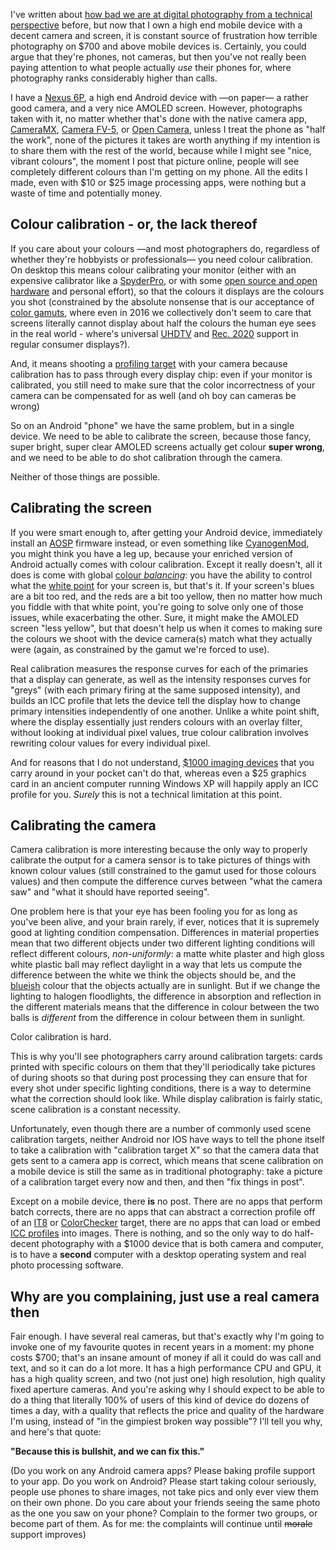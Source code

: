 I've written about [how bad we are at digital photography from a technical perspective](http://pomax.github.io/1436836360570/we-are-really-terrible-at-digital-colours-and-digital-photography) before, but now that I own a high end mobile device with a decent camera and screen, it is constant source of frustration how terrible photography on $700 and above mobile devices is. Certainly, you could argue that they're phones, not cameras, but then you've not really been paying attention to what people actually *use* their phones for, where photography ranks considerably higher than calls.

I have a [Nexus 6P](https://store.google.com/product/nexus_6p), a high end Android device with —on paper— a rather good camera, and a very nice AMOLED screen. However, photographs taken with it, no matter whether that's done with the native camera app, [CameraMX](http://www.magix.com/ca/apps/cameramx/), [Camera FV-5](http://www.camerafv5.com/), or [Open Camera](http://opencamera.sourceforge.net/), unless I treat the phone as "half the work", none of the pictures it takes are worth anything if my intention is to share them with the rest of the world, because while I might see "nice, vibrant colours", the moment  I post that picture online, people will see completely different colours than I'm getting on my phone. All the edits I made, even with $10 or $25 image processing apps, were nothing but a waste of time and potentially money.

## Colour calibration - or, the lack thereof

If you care about your colours —and most photographers do, regardless of whether they're hobbyists or professionals— you need colour calibration. On desktop this means colour calibrating your monitor (either with an expensive calibrator like a [SpyderPro](http://spyder.datacolor.com/portfolio-view/spyder5pro), or with some [open source and open hardware](https://blog.adafruit.com/2011/11/14/colorhug) and personal effort), so that the colours it displays are the colours you shot (constrained by the absolute nonsense that is our acceptance of [color gamuts](https://en.wikipedia.org/wiki/Gamut), where even in 2016 we collectively don't seem to care that screens literally cannot display about half the colours the human eye sees in the real world - where's universal [UHDTV](https://en.wikipedia.org/wiki/Ultra-high-definition_television) and [Rec. 2020](https://en.wikipedia.org/wiki/Rec._2020) support in regular consumer displays?).

And, it means shooting a [profiling target](https://www.google.ca/search?q=color+profile+target&tbm=isch) with your camera because calibration has to pass through every display chip: even if your monitor is calibrated, you still need to make sure that the color incorrectness of your camera can be compensated for as well (and oh boy can cameras be wrong)

So on an Android "phone" we have the same problem, but in a single device. We need to be able to calibrate the screen, because those fancy, super bright, super clear AMOLED screens actually get colour **super wrong**, and we need to be able to do shot calibration through the camera. 

Neither of those things are possible.

## Calibrating the screen

If you were smart enough to, after getting your Android device, immediately install an [AOSP](https://source.android.com) firmware instead, or even something like [CyanogenMod](http://www.cyanogenmod.org), you might think you have a leg up, because your enriched version of Android actually comes with colour calibration. Except it really doesn't, all it does is come with global [colour *balancing*](https://en.wikipedia.org/wiki/Color_balance): you have the ability to control what the [white point](https://en.wikipedia.org/wiki/White_point) for your screen is, but that's it. If your screen's blues are a bit too red, and the reds are a bit too yellow, then no matter how much you fiddle with that white point, you're going to solve only one of those issues, while exacerbating the other.  Sure, it might make the AMOLED screen "less yellow", but that doesn't help us when it comes to making sure the colours we shoot with the device camera(s) match what they actually were (again, as constrained by the gamut we're forced to use).

Real calibration measures the response curves for each of the primaries that a display can generate, as well as the intensity responses curves for "greys" (with each primary firing at the same supposed intensity), and builds an ICC profile that lets the device tell the display how to change primary intensities independently of one another. Unlike a white point shift, where the display essentially just renders colours with an overlay filter, without looking at individual pixel values, true colour calibration involves rewriting colour values for every individual pixel.

And for reasons that I do not understand, [$1000 imaging devices](http://www.apple.com/ca/shop/buy-iphone/iphone6) that you carry around in your pocket can't do that, whereas even a $25 graphics card in an ancient computer running Windows XP will happily apply an ICC profile for you. *Surely* this is not a technical limitation at this point.

## Calibrating the camera

Camera calibration is more interesting because the only way to properly calibrate the output for a camera sensor is to take pictures of things with known colour values (still constrained to the gamut used for those colours values) and then compute the difference curves between "what the camera saw" and "what it should have reported seeing".

One problem here is that your eye has been fooling you for as long as you've been alive, and your brain rarely, if ever, notices that it is supremely good at lighting condition compensation. Differences in material properties mean that two different objects under two different lighting conditions will reflect different colours, *non-uniformly*: a matte white plaster and high gloss white plastic ball may reflect daylight in a way that lets us compute the difference between the white we think the objects should be, and the [blueish](https://en.wikipedia.org/wiki/Color_temperature) colour that the objects actually are in sunlight. But if we change the lighting to halogen floodlights, the difference in absorption and reflection in the different materials means that the difference in colour between the two balls is *different* from the difference in colour between them in sunlight.

Color calibration is hard. 

This is why you'll see photographers carry around calibration targets: cards printed with specific colours on them that they'll periodically take pictures of during shoots so that during post processing they can ensure that for every shot under specific lighting conditions, there is a way to determine what the correction should look like. While display calibration is fairly static, scene calibration is a constant necessity.

Unfortunately, even though there are a number of commonly used scene calibration targets, neither Android nor IOS have ways to tell the phone itself to take a calibration with "calibration target X" so that the camera data that gets sent to a camera app is correct, which means that scene calibration on a mobile device is still the same as in traditional photography:  take a picture of a calibration target every now and then, and then "fix things in post".

Except on a mobile device, there **is** no post. There are no apps that perform batch corrects, there are no apps that can abstract a correction profile off of an [IT8](https://en.wikipedia.org/wiki/IT8) or [ColorChecker](http://xritephoto.com/colorchecker-passport-photo) target, there are no apps that can load or embed [ICC profiles](https://en.wikipedia.org/wiki/ICC_profile) into images. There is nothing, and so the only way to do half-decent photography with a $1000 device that is both camera and computer, is to have a **second** computer with a desktop operating system and real photo processing software.

## Why are you complaining, just use a real camera then

Fair enough. I have several real cameras, but that's exactly why I'm going to invoke one of my favourite quotes in recent years in a moment: my phone costs $700; that's an insane amount of money if all it could do was call and text, and so it can do a lot more. It has a high performance CPU and GPU, it has a high quality screen, and two (not just one) high resolution, high quality fixed aperture cameras. And you're asking why I should expect to be able to do a thing that literally 100% of users of this kind of device do dozens of times a day, with a quality that reflects the price and quality of the hardware I'm using, instead of "in the gimpiest broken way possible"? I'll tell you why, and here's that quote:

**"Because this is bullshit, and we can fix this."**

(Do you work on any Android camera apps? Please baking profile support to your app. Do you work on Android? Please start taking colour seriously, people use phones to share images, not take pics and only ever view them on their own phone. Do you care about your friends seeing the same photo as the one you saw on your phone? Complain to the former two groups, or become part of them. As for me: the complaints will continue until <s>morale</s> support improves)